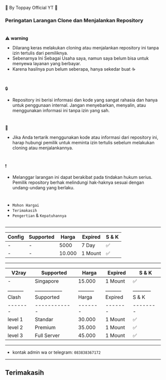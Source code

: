 🍚 By Toppay Official YT 🚀
### Peringatan Larangan Clone dan Menjalankan Repository
#
⚠️ **warning**
- Dilarang keras melakukan cloning atau menjalankan repository ini tanpa izin tertulis dari pemiliknya.
- Sebenarnya Ini Sebagai Usaha saya, namun saya belum bisa untuk menyewa layanan yang berbayar.
- Karena hasilnya pun belum seberapa, hanya sekedar buat ☕
#
🔒
- Repository ini berisi informasi dan kode yang sangat rahasia dan hanya untuk penggunaan internal. Jangan menyebarkan, menyalin, atau menggunakan informasi ini tanpa izin yang sah.
#
📩
- Jika Anda tertarik menggunakan kode atau informasi dari repository ini, harap hubungi pemilik untuk meminta izin tertulis sebelum melakukan cloning atau menjalankannya.
#
❗
- Melanggar larangan ini dapat berakibat pada tindakan hukum serius. Pemilik repository berhak melindungi hak-haknya sesuai dengan undang-undang yang berlaku.
#
- `Mohon Hargai`
- `Terimakasih`
- `Pengertian` & `Kepatuhannya`

##
___
| Config  | Supported    | Harga   | Expired | S & K    |
| ------- | ------------ | ------- | ------- | -------- |
| -       | -            | 5000    | 7 Day   |     ✅   |
| -       | -            | 10.000  | 1 Mount |     ✅   |
___
| V2ray   | Supported    | Harga   | Expired | S & K    |
| ------- | ------------ | ------- | ------- | -------- |
| -       | Singapore    | 15.000  | 1 Mount |     ✅   |
| _______ | ____________ | _______ | _______ | ________ |
| Clash   | Supported    | Harga   | Expired | S & K    |
| ------- | ------------ | ------- | ------- | -------- |
| level 1 | Standar      | 30.000  | 1 Mount |     ✅   |
| level 2 | Premium      | 35.000  | 1 Mount |     ✅   |
| level 3 | Full Server  | 45.000  | 1 Mount |     ✅   |
___
-    kontak admin wa or telegram: `083838367172`
---
##
## Terimakasih